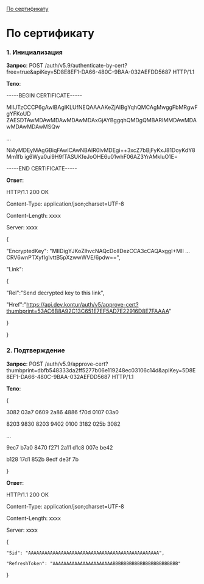 [По сертификату](#1)

# По сертификату <a name="1"></a>
### 1. Инициализация
**Запрос**: POST /auth/v5.9/authenticate-by-cert?free=true&apiKey=5D8E8EF1-DA66-480C-9BAA-032AEFDD5687 HTTP/1.1

**Тело**:

-----BEGIN CERTIFICATE-----

MIIJTzCCCP6gAwIBAgIKLUfNEQAAAAKeZjAIBgYqhQMCAgMwggFbMRgwFgYFKoUD
ZAESDTAwMDAwMDAwMDAwMDAxGjAYBggqhQMDgQMBARIMMDAwMDAwMDAwMDAwMSQw

...

Ni4yMDEyMAgGBiqFAwICAwNBAIR0lvMDEgi++3xcZ7bBjFyKxJ81DoyKdY8Mm1fb
ig6Wya0ui9H9fTASUKfeJoOHE6u01whF06AZ3YrAMkluO1E=

-----END CERTIFICATE-----

**Ответ**:

HTTP/1.1 200 OK 

Content-Type: application/json;charset=UTF-8 

Content-Length: xxxx 

Server: xxxx 

{

"EncryptedKey": "MIIDigYJKoZIhvcNAQcDoIIDezCCA3cCAQAxggI+MII ... CRV6wnPTXyfIgIvttB5pXzwwWVE/6pdw==",

"Link":

{

"Rel":"Send decrypted key to this link",

"Href":"https://api.dev.kontur/auth/v5/approve-cert?thumbprint=53AC6B8A92C13C651E7EF5AD7E22916D8E7FAAAA"

}

}

### 2. Подтверждение
**Запрос**: POST /auth/v5.9/approve-cert?thumbprint=‎dbfb548333da2ff5277b06e119248ec03106c14d&apiKey=5D8E8EF1-DA66-480C-9BAA-032AEFDD5687 HTTP/1.1

**Тело**:

{

3082 03a7 0609 2a86 4886 f70d 0107 03a0

8203 9830 8203 9402 0100 3182 025b 3082

...

9ec7 b7a0 8470 f271 2a11 d1c8 007e be42

b128 17d1 852b 8edf de3f 7b

}

**Ответ**:

HTTP/1.1 200 OK

Content-Type: application/json;charset=UTF-8

Content-Length: xxxx

Server: xxxx

{

	"Sid": "AAAAAAAAAAAAAAAAAAAAAAAAAAAAAAAAAAAAAAAAAAAAAAAA",
	
	"RefreshToken": "AAAAAAAAAAAAAAAAAAAAAABBBBBBBBBBBBBBBBBBBBBBBB"
	
}

